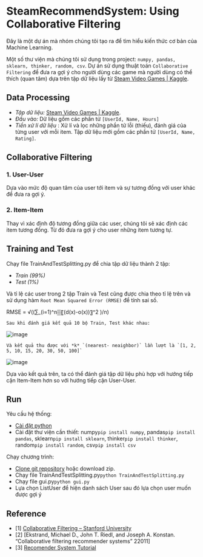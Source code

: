 # SteamRecommendSystem: Using Collaborative Filtering

Đây là một dự án mà nhóm chúng tôi tạo ra để tìm hiểu kiến thức cơ bản của Machine Learning.

Một số thư viện mà chúng tôi sử dụng trong project: `numpy, pandas, sklearn, thinker, random, csv`. 
Dự án sử dụng thuật toán `Collaborative Filtering` để đưa ra gợi ý cho người dùng các game mà người dùng có thể thích (quan tâm) dựa trên tập dữ liệu lấy từ [Steam Video Games | Kaggle](https://www.kaggle.com/datasets/tamber/steam-video-games?fbclid=IwAR3MSJ8ZaHPzQ5oUSXrGMXCNhTay5MDUO7srL9d7efFFw0YGWljnU5vNYDk).   

## Data Processing
  
 - *Tập dữ liệu:* [Steam Video Games | Kaggle](https://www.kaggle.com/datasets/tamber/steam-video-games?fbclid=IwAR3MSJ8ZaHPzQ5oUSXrGMXCNhTay5MDUO7srL9d7efFFw0YGWljnU5vNYDk).
 - *Đầu vào:* Dữ liệu gồm các phần tử `[UserId, Name, Hours]`
 - *Tiền xử lí dữ liệu* : Xử lí và lọc những phần tử lỗi (thiếu), đánh giá của từng user với mỗi item. Tập dữ liệu mới gồm các phần tử `[UserId, Name, Rating]`.

## Collaborative Filtering


### 1. User-User

  Dựa vào mức độ quan tâm của user tới item và sự tương đồng với user khác để đưa ra gợi ý.
  
### 2. Item-Item

  Thay vì xác định độ tương đồng giữa các user, chúng tôi sẽ xác định các item tương đồng. Từ đó đưa ra gợi ý cho user những item tương tự.


## Training and Test

  Chạy file TrainAndTestSplitting.py để chia tập dữ liệu thành 2 tập:
  - *Train (99%)* 
  - *Test (1%)*
  
  Và tỉ lệ các user trong 2 tập Train và Test cũng được chia theo tỉ lệ trên và sử dụng hàm `Root Mean Squared Error (RMSE)` để tính sai số.
  
  RMSE = √((∑_(i=1)^n▒〖(d(x)-o(x))〗^2 )/n)

    Sau khi đánh giá kết quả 10 bộ Train, Test khác nhau:
  
  ![image](https://user-images.githubusercontent.com/104374448/210417568-2513c01b-f435-418d-aa46-d2f5d78f1cb0.png)
   
    Và kết quả thu được với *k* `(nearest- neaighbor)` lần lượt là `[1, 2, 5, 10, 15, 20, 30, 50, 100]`
  
  ![image](https://user-images.githubusercontent.com/104374448/210417218-476831f5-b63a-4ae7-8056-99ab055b269a.png)
  
   Dựa vào kết quả trên, ta có thể đánh giá tập dữ liệu phù hợp với hướng tiếp cận Item-Item hơn so với hướng tiếp cận User-User.

## Run 

  Yêu cầu hệ thống:
  - [Cài đặt python](https://www.python.org/downloads)
  - Cài đặt thư viện cần thiết: numpy`pip install numpy`, pandas`pip install pandas`, sklearn`pip install sklearn`, thinker`pip install thinker`, random`pip install random`, csv`pip install csv`
 
  Chạy chương trình:
  - [Clone git repository](https://github.com/NamAnhVH/SteamRecommendSystem.git) hoặc download zip.
  - Chạy file TrainAndTestSplitting.py`python TrainAndTestSplitting.py`
  - Chạy file gui.py`python gui.py`
  - Lựa chọn ListUser để hiện danh sách User sau đó lựa chọn user muốn được gợi ý

## Reference

  - [1] [Collaborative Filtering – Stanford University](https://www.youtube.com/watch?v=h9gpufJFF-0&t=436s)
  - [2] [Ekstrand, Michael D., John T. Riedl, and Joseph A. Konstan. “Collaborative filtering recommender systems” 22011]
  - [3] [Recomender System Tutorial](https://www.datacamp.com/tutorial/recommender-systems-python)


